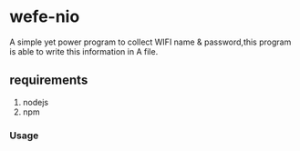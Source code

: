 # wefe-nio
A simple yet power program to collect WIFI name &amp; password,this program is able to write this information in A file.
## requirements
1. nodejs
2. npm 

### Usage
